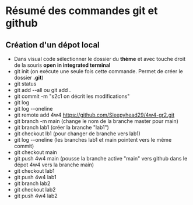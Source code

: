 # Résumé des commandes git et github
## Création d'un dépot local
- Dans visual code sélectionner le dossier du **thème** et avec touche droit de la souris **open in integrated terminal**
- git init (on exécute une seule fois cette commande. Permet de créer le dossier **.git**)
- git status
- git add --all ou git add .
- git commit -m "s2c1 on décrit les modifications"
- git log
- git log --oneline
- git remote add 4w4 https://github.com/Sleepyhead29/4w4-gr2.git
- git branch -m main (change le nom de la branche master pour main)
- git branch lab1 (créer la branche "lab1")
- git checkout lb1 (pour changer de branche vers lab1)
- git log --oneline (les branches lab1 et main pointent vers le même commit)
- git checkout main
- git push 4w4 main (pousse la branche active "main" vers github dans le dépot 4w4 vers la branche main)
- git checkout lab1
- git push 4w4 lab1
- git branch lab2
- git checkout lab2
- git push 4w4 lab2
